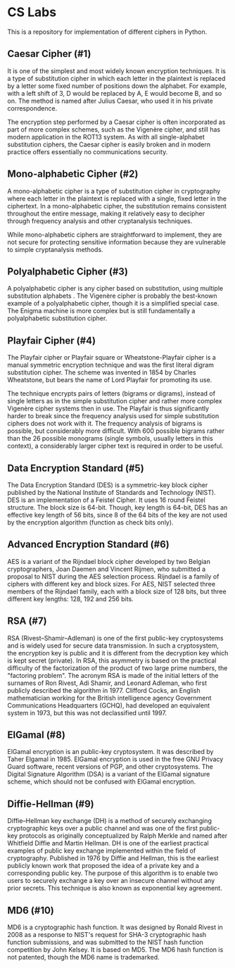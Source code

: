 # CS Labs
This is a repository for implementation of different ciphers in Python. 

## Caesar Cipher (#1)
It is one of the simplest and most widely known encryption techniques. It is a type of substitution cipher in which each letter in the plaintext is replaced by a letter some fixed number of positions down the alphabet. For example, with a left shift of 3, D would be replaced by A, E would become B, and so on. The method is named after Julius Caesar, who used it in his private correspondence.

The encryption step performed by a Caesar cipher is often incorporated as part of more complex schemes, such as the Vigenère cipher, and still has modern application in the ROT13 system. As with all single-alphabet substitution ciphers, the Caesar cipher is easily broken and in modern practice offers essentially no communications security.

## Mono-alphabetic Cipher (#2)
A mono-alphabetic cipher is a type of substitution cipher in cryptography where each letter in the plaintext is replaced with a single, fixed letter in the ciphertext.
In a mono-alphabetic cipher, the substitution remains consistent throughout the entire message, making it relatively easy to decipher through frequency analysis and other cryptanalysis techniques.

While mono-alphabetic ciphers are straightforward to implement, they are not secure for protecting sensitive information because they are vulnerable to simple cryptanalysis methods.

## Polyalphabetic Cipher (#3)
A polyalphabetic cipher is any cipher based on substitution, using multiple substitution alphabets . The Vigenère cipher is probably the best-known example of a polyalphabetic cipher, though it is a simplified special case. The Enigma machine is more complex but is still fundamentally a polyalphabetic substitution cipher.

## Playfair Cipher (#4)
The Playfair cipher or Playfair square or Wheatstone-Playfair cipher is a manual symmetric encryption technique and was the first literal digram substitution cipher. The scheme was invented in 1854 by Charles Wheatstone, but bears the name of Lord Playfair for promoting its use. 

The technique encrypts pairs of letters (bigrams or digrams), instead of single letters as in the simple substitution cipher and rather more complex Vigenère cipher systems then in use. The Playfair is thus significantly harder to break since the frequency analysis used for simple substitution ciphers does not work with it. The frequency analysis of bigrams is possible, but considerably more difficult. With 600 possible bigrams rather than the 26 possible monograms (single symbols, usually letters in this context), a considerably larger cipher text is required in order to be useful.

## Data Encryption Standard (#5)
The Data Encryption Standard (DES) is a symmetric-key block cipher published by the National Institute of Standards and Technology (NIST). DES is an implementation of a Feistel Cipher. It uses 16 round Feistel structure. The block size is 64-bit. Though, key length is 64-bit, DES has an effective key length of 56 bits, since 8 of the 64 bits of the key are not used by the encryption algorithm (function as check bits only).

## Advanced Encryption Standard (#6)
AES is a variant of the Rijndael block cipher developed by two Belgian cryptographers, Joan Daemen and Vincent Rijmen, who submitted a proposal to NIST during the AES selection process. Rijndael is a family of ciphers with different key and block sizes. For AES, NIST selected three members of the Rijndael family, each with a block size of 128 bits, but three different key lengths: 128, 192 and 256 bits.

## RSA (#7)
RSA (Rivest–Shamir–Adleman) is one of the first public-key cryptosystems and is widely used for secure data transmission. In such a cryptosystem, the encryption key is public and it is different from the decryption key which is kept secret (private). In RSA, this asymmetry is based on the practical difficulty of the factorization of the product of two large prime numbers, the "factoring problem". The acronym RSA is made of the initial letters of the surnames of Ron Rivest, Adi Shamir, and Leonard Adleman, who first publicly described the algorithm in 1977. Clifford Cocks, an English mathematician working for the British intelligence agency Government Communications Headquarters (GCHQ), had developed an equivalent system in 1973, but this was not declassified until 1997.

## ElGamal (#8)
ElGamal encryption is an public-key cryptosystem. It was described by Taher Elgamal in 1985. ElGamal encryption is used in the free GNU Privacy Guard software, recent versions of PGP, and other cryptosystems. The Digital Signature Algorithm (DSA) is a variant of the ElGamal signature scheme, which should not be confused with ElGamal encryption.

## Diffie-Hellman (#9)
Diffie–Hellman key exchange (DH) is a method of securely exchanging cryptographic keys over a public channel and was one of the first public-key protocols as originally conceptualized by Ralph Merkle and named after Whitfield Diffie and Martin Hellman. DH is one of the earliest practical examples of public key exchange implemented within the field of cryptography. Published in 1976 by Diffie and Hellman, this is the earliest publicly known work that proposed the idea of a private key and a corresponding public key. The purpose of this algorithm is to enable two users to securely exchange a key over an insecure channel without any prior secrets. This technique is also known as exponential key agreement.

## MD6 (#10)
MD6 is a cryptographic hash function. It was designed by Ronald Rivest in 2008 as a response to NIST's request for SHA-3 cryptographic hash function submissions, and was submitted to the NIST hash function competition by John Kelsey. It is based on MD5. The MD6 hash function is not patented, though the MD6 name is trademarked.